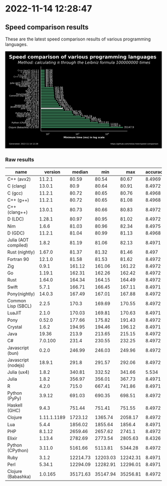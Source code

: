 # 2022-11-14 12:28:47

## Speed comparison results

These are the latest speed comparison results of various programming languages.

![plot](../assets/2022-11-14T122847/combined_results.png "Speed comparison of programming languages")

### Raw results

| name                 | version     | median   | min      | max      | accuracy |
| -------------------- | ----------- | -------- | -------- | -------- | -------- |
| C++ (avx2)           | 11.2.1      | 80.59    | 80.54    | 80.67    | 8.4969   |
| C (clang)            | 13.0.1      | 80.9     | 80.64    | 80.91    | 8.4972   |
| C (gcc)              | 11.2.1      | 80.72    | 80.65    | 80.76    | 8.4968   |
| C++ (g++)            | 11.2.1      | 80.72    | 80.65    | 81.08    | 8.4968   |
| C++ (clang++)        | 13.0.1      | 80.73    | 80.66    | 80.83    | 8.4972   |
| D (LDC)              | 1.28.1      | 80.97    | 80.95    | 81.02    | 8.4972   |
| Nim                  | 1.6.6       | 81.03    | 80.96    | 82.34    | 8.4975   |
| D (GDC)              | 11.2.1      | 81.04    | 80.99    | 81.13    | 8.4968   |
| Julia (AOT compiled) | 1.8.2       | 81.19    | 81.06    | 82.13    | 8.4971   |
| Rust (nightly)       | 1.67.0      | 81.37    | 81.32    | 81.46    | 8.497    |
| Fortran 90           | 12.1.0      | 81.58    | 81.53    | 81.62    | 8.4972   |
| Zig                  | 0.9.1       | 161.12   | 161.06   | 161.22   | 8.4972   |
| Go                   | 1.19.1      | 162.31   | 162.26   | 162.42   | 8.4972   |
| Rust                 | 1.64.0      | 164.34   | 164.15   | 164.49   | 8.4972   |
| Swift                | 5.7.1       | 166.71   | 166.45   | 167.11   | 8.4971   |
| Pony(nightly)        | 14.0.3      | 167.49   | 167.01   | 167.88   | 8.4972   |
| Common Lisp (SBCL)   | 2.2.5       | 170.3    | 169.69   | 170.55   | 8.4972   |
| LuaJIT               | 2.1.0       | 170.03   | 169.81   | 170.63   | 8.4971   |
| Pony                 | 0.52.0      | 177.66   | 175.82   | 191.43   | 8.4972   |
| Crystal              | 1.6.2       | 194.95   | 194.46   | 196.12   | 8.4971   |
| Java                 | 19.36       | 213.9    | 213.65   | 215.15   | 8.4972   |
| C#                   | 7.0.100     | 231.4    | 230.55   | 232.25   | 8.4972   |
| Javascript (bun)     | 0.2.0       | 246.99   | 246.03   | 249.96   | 8.4972   |
| Javascript (nodejs)  | 18.9.1      | 291.8    | 291.57   | 292.06   | 8.4972   |
| Julia (ux4)          | 1.8.2       | 340.81   | 332.52   | 341.66   | 5.534    |
| Julia                | 1.8.2       | 356.97   | 356.01   | 367.73   | 8.4971   |
| R                    | 4.2.0       | 715.0    | 667.41   | 741.86   | 8.4971   |
| Python (PyPy)        | 3.9.12      | 691.03   | 690.35   | 698.51   | 8.4972   |
| Haskell (GHC)        | 9.4.3       | 751.44   | 751.41   | 751.55   | 8.4972   |
| Clojure              | 1.11.1.1189 | 1723.12  | 1365.74  | 2058.17  | 8.4972   |
| Lua                  | 5.4.4       | 1856.02  | 1855.64  | 1856.4   | 8.4971   |
| PHP                  | 8.1.12      | 2659.46  | 2657.62  | 2741.1   | 8.4972   |
| Elixir               | 1.13.4      | 2782.69  | 2773.54  | 2805.63  | 8.4326   |
| Python (CPython)     | 3.11.0      | 5161.66  | 5113.81  | 5344.28  | 8.4972   |
| Ruby                 | 3.1.2       | 12214.73 | 12203.03 | 12242.31 | 8.4971   |
| Perl                 | 5.34.1      | 12294.09 | 12282.91 | 12296.01 | 8.4971   |
| Clojure (Babashka)   | 1.0.165     | 35171.63 | 35147.94 | 35256.81 | 8.4972   |
